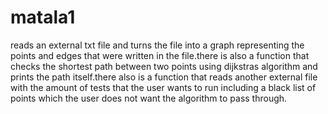# matala1
reads an external txt file and turns the file into a graph representing the points and edges that were written in the file.there is also a function that checks the shortest path between two points using dijkstras algorithm and prints the path itself.there also is a function that reads another external file with the amount of tests that the user wants to run including a black list of points which the user does not want the algorithm to pass through. 
